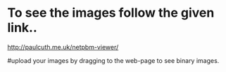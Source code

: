 # To see the images follow the given link..

http://paulcuth.me.uk/netpbm-viewer/

#upload your images by dragging to the web-page to see binary images.
